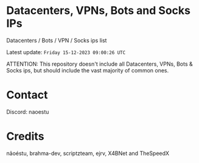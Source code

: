 # Datacenters, VPNs, Bots and Socks IPs
 
Datacenters / Bots / VPN / Socks ips list

Latest update: `Friday 15-12-2023 09:00:26 UTC` 

ATTENTION: This repository doesn't include all Datacenters, VPNs, Bots & Socks ips, 
but should include the vast majority of common ones.

# Contact
Discord: naoestu

# Credits
nãoéstu, brahma-dev, scriptzteam, ejrv, X4BNet and TheSpeedX
